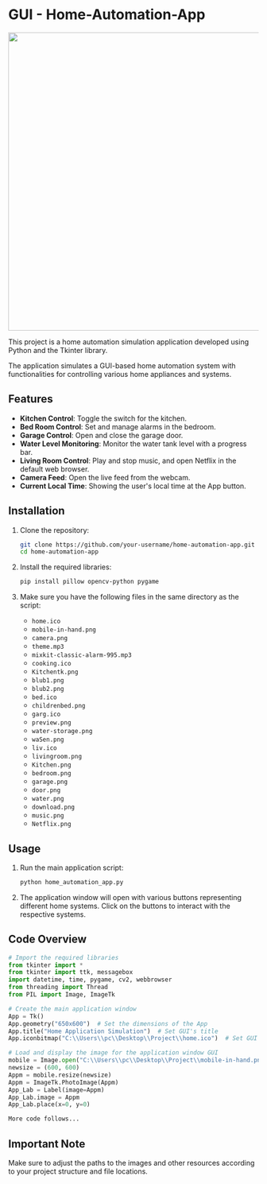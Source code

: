 # GUI - Home-Automation-App

<p align="center">
  <img src="https://github.com/user-attachments/assets/9a9c6be7-d42c-46ce-a206-8d96b1c3a9e1" width="600" height="600">
</p>

<p> This project is a home automation simulation application developed using Python and the Tkinter library. </p>
<p> The application simulates a GUI-based home automation system with functionalities for controlling various home appliances and systems.</p> 

## Features

- **Kitchen Control**: Toggle the switch for the kitchen.
- **Bed Room Control**: Set and manage alarms in the bedroom.
- **Garage Control**: Open and close the garage door.
- **Water Level Monitoring**: Monitor the water tank level with a progress bar.
- **Living Room Control**: Play and stop music, and open Netflix in the default web browser.
- **Camera Feed**: Open the live feed from the webcam.
- **Current Local Time**: Showing the user's local time at the App button.

## Installation

1. Clone the repository:
    ```sh
    git clone https://github.com/your-username/home-automation-app.git
    cd home-automation-app
    ```

2. Install the required libraries:
    ```sh
    pip install pillow opencv-python pygame
    ```

3. Make sure you have the following files in the same directory as the script:
    - `home.ico`
    - `mobile-in-hand.png`
    - `camera.png`
    - `theme.mp3`
    - `mixkit-classic-alarm-995.mp3`
    - `cooking.ico`
    - `Kitchentk.png`
    - `blub1.png`
    - `blub2.png`
    - `bed.ico`
    - `childrenbed.png`
    - `garg.ico`
    - `preview.png`
    - `water-storage.png`
    - `waSen.png`
    - `liv.ico`
    - `livingroom.png`
    - `Kitchen.png`
    - `bedroom.png`
    - `garage.png`
    - `door.png`
    - `water.png`
    - `download.png`
    - `music.png`
    - `Netflix.png`

## Usage

1. Run the main application script:
    ```sh
    python home_automation_app.py
    ```

2. The application window will open with various buttons representing different home systems. Click on the buttons to interact with the respective systems.

## Code Overview

```python
# Import the required libraries
from tkinter import *
from tkinter import ttk, messagebox
import datetime, time, pygame, cv2, webbrowser
from threading import Thread
from PIL import Image, ImageTk

# Create the main application window
App = Tk()
App.geometry("650x600")  # Set the dimensions of the App
App.title("Home Application Simulation")  # Set GUI's title
App.iconbitmap("C:\\Users\\pc\\Desktop\\Project\\home.ico")  # Set GUI's icon 

# Load and display the image for the application window GUI
mobile = Image.open("C:\\Users\\pc\\Desktop\\Project\\mobile-in-hand.png")
newsize = (600, 600)
Appm = mobile.resize(newsize)
Appm = ImageTk.PhotoImage(Appm)
App_Lab = Label(image=Appm)
App_Lab.image = Appm
App_Lab.place(x=0, y=0)

More code follows...
```


## Important Note

Make sure to adjust the paths to the images and other resources according to your project structure and file locations.





